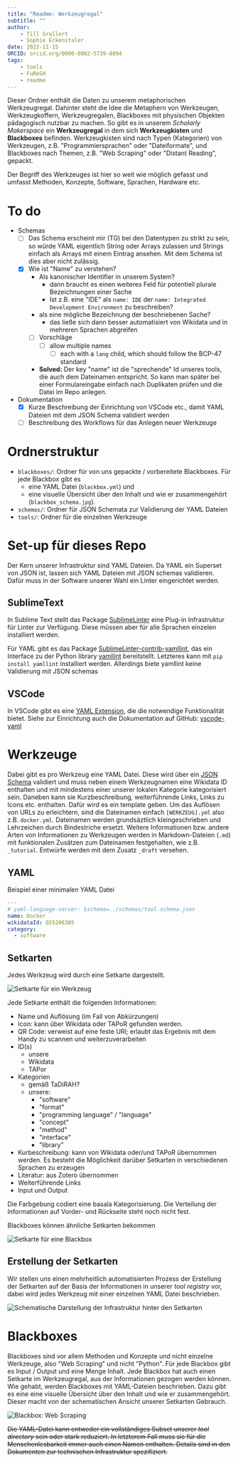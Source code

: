```yaml
---
title: "Readme: Werkzeugregal"
subtitle: ""
author: 
    - Till Grallert
    - Sophie Eckenstaler
date: 2022-11-15
ORCID: orcid.org/0000-0002-5739-8094
tags:
    - tools
    - FuReSH
    - readme
---
```


Dieser Ordner enthält die Daten zu unserem metaphorischen Werkzeugregal. Dahinter steht die Idee die Metaphern von Werkzeugen, Werkzeugkoffern, Werkzeugregalen, Blackboxes mit physischen Objekten pädagogisch nutzbar zu machen. So gibt es in unserem *Scholarly Makerspace* ein **Werkzeugregal** in dem sich **Werkzeugkisten** und **Blackboxes** befinden. Werkzeugkisten sind nach Typen (Kategorien) von Werkzeugen, z.B. "Programmiersprachen" oder "Dateiformate", und Blackboxes nach Themen, z.B. "Web Scraping" oder "Distant Reading", gepackt.

Der Begriff des Werkzeuges ist hier so weit wie möglich gefasst und umfasst Methoden, Konzepte, Software, Sprachen, Hardware etc.

# To do

- Schemas
    - [ ] Das Schema erscheint mir (TG) bei den Datentypen zu strikt zu sein, so würde YAML eigentlich String oder Arrays zulassen und Strings einfach als Arrays mit einem Eintrag ansehen. Mit dem Schema ist dies aber nicht zulässig.
    - [x] Wie ist "Name" zu verstehen?
        + Als kanonischer Identifier in unserem System?
            * dann braucht es einen weiteres Feld für potentiell plurale Bezeichnungen einer Sache
            * Ist z.B. eine "IDE" als `name: IDE` der `name: Integrated Development Environment` zu beschreiben?
        + als eine mögliche Bezeichnung der beschriebenen Sache?
            * das ließe sich dann besser automatisiert von Wikidata und in mehreren Sprachen abgreifen
        - [ ] Vorschläge
            - [ ] allow multiple names
                - [ ] each with a `lang` child, which should follow the BCP-47 standard
        - **Solved:** Der key "name" ist die "sprechende" Id unseres tools, die auch dem Dateinamen entspricht. So kann man später bei einer Formulareingabe einfach nach Duplikaten prüfen und die Datei im Repo anlegen.

- Dokumentation
    - [x] Kurze Beschreibung der Einrichtung von VSCode etc., damit YAML Dateien mit dem JSON Schema validiert werden
    - [ ] Beschreibung des Workflows für das Anlegen neuer Werkzeuge

# Ordnerstruktur

- `blackboxes/`: Ordner für von uns gepackte / vorbereitete Blackboxes. Für jede Blackbox gibt es 
    + eine YAML Datei (`blackbox.yml`) und 
    + eine visuelle Übersicht über den Inhalt und wie er zusammengehört (`blackbox_schema.jpg`). 
- `schemas/`: Ordner für JSON Schemata zur Validierung der YAML Dateien
- `tools/`: Ordner für die einzelnen Werkzeuge

# Set-up für dieses Repo

Der Kern unserer Infrastruktur sind YAML Dateien. Da YAML ein Superset von JSON ist, lassen sich YAML Dateien mit JSON schemas validieren. Dafür muss in der Software unserer Wahl ein Linter eingerichtet werden.

## SublimeText

In Sublime Text stellt das Package [SublimeLinter](http://www.sublimelinter.com) eine Plug-in Infrastruktur für Linter zur Verfügung. Diese müssen aber für alle Sprachen einzelen installiert werden.

Für YAML gibt es das Package [SublimeLinter-contrib-yamllint](https://github.com/thomasmeeus/SublimeLinter-contrib-yamllint), das ein Interface zu der Python library [yamllint]() bereitstellt. Letzteres kann mit `pip install yamllint` installiert werden. Allerdings biete yamllint keine Validierung mit JSON schemas

## VSCode

In VSCode gibt es eine [YAML Extension](https://marketplace.visualstudio.com/items?itemName=redhat.vscode-yaml), die die notwendige Funktionalität bietet. Siehe zur Einrichtung auch die Dokumentation auf GitHub: [vscode-yaml](https://github.com/redhat-developer/vscode-yaml)

# Werkzeuge

Dabei gibt es pro Werkzeug eine YAML Datei. Diese wird über ein [JSON Schema](schemas/tool.schema.json) validiert und muss neben einem Werkzeugnamen  eine Wikidata ID enthalten und mit mindestens einer unserer lokalen Kategorie kategorisiert sein. Daneben kann sie   Kurzbeschreibung, weiterführende Links, Links zu Icons etc. enthalten. Dafür wird es ein template geben. Um das Auflösen von URLs zu erleichtern, sind die Dateinamen einfach `[WERKZEUG].yml` also z.B. `docker.yml`. Dateinamen werden grundsäztlich kleingeschrieben und Lehrzeichen durch Bindestriche ersetzt.
Weitere Informationen bzw. andere Arten von Informationen zu Werkzeugen werden in Markdown-Dateien (`.md`) mit funktionalen Zusätzen zum Dateinamen festgehalten, wie z.B. `_tutorial`. Entwürfe werden mit dem Zusatz `_draft` versehen.

## YAML

Beispiel einer minimalen YAML Datei

```yml
---
# yaml-language-server: $schema=../schemas/tool.schema.json
name: Docker
wikidataId: Q15206305
category:
  - software
```

## Setkarten

Jedes Werkzeug wird durch eine Setkarte dargestellt.

![Setkarte für ein Werkzeug](assets/set-card_tool.jpg)

Jede Setkarte enthält die folgenden Informationen:

- Name und Auflösung (im Fall von Abkürzungen)
- Icon: kann über Wikidata oder TAPoR gefunden werden.
- QR Code: verweist auf eine feste URI; erlaubt das Ergebnis mit dem Handy zu scannen und weiterzuverarbeiten
- ID(s)
    + unsere
    + Wikidata
    + TAPor
- Kategorien
    + gemäß TaDiRAH?
    + unsere:
        * "software"
        * "format"
        * "programming language" / "language"
        * "concept"
        * "method"
        * "interface"
        * "library"
- Kurbeschreibung: kann von Wikidata oder/und TAPoR übernommen werden. Es besteht die Möglichkeit darüber Setkarten in verschiedenen Sprachen zu erzeugen
- Literatur: aus Zotero übernommen
- Weiterführende Links
- Input und Output

Die Farbgebung codiert eine basala Kategorisierung. Die Verteilung der Informationen auf Vorder- und Rückseite steht noch nicht fest.

Blackboxes können ähnliche Setkarten bekommen

![Setkarte für eine Blackbox](assets/set-card_black-box.jpg)

## Erstellung der Setkarten

Wir stellen uns einen mehrheitlich automatisierten Prozess der Erstellung der Setkarten auf der Basis der Informationen in unserer *tool registry* vor, dabei wird jedes Werkzeug mit einer einzelnen YAML Datei beschrieben.

![Schematische Darstellung der Infrastruktur hinter den Setkarten](assets/concept_set-card-infrastructure.jpg) 

# Blackboxes

Blackboxes sind vor allem Methoden und Konzepte und nicht einzelne Werkzeuge, also "Web Scraping" und nicht "Python". Für jede Blackbox gibt es Input / Output und eine Menge Inhalt. Jede Blackbox hat auch einen Setkarte im Werkzeugregal, aus der Informationen gezogen werden können. 
Wie gehabt, werden Blackboxes mit YAML-Dateien beschrieben. Dazu gibt es eine eine visuelle Übersicht über den Inhalt und wie er zusammengehört. Dieser macht von der schematischen Ansicht unserer Setkarten Gebrauch.

![Blackbox: Web Scraping](blackboxes/web-scraping_schema.jpg)

~~Die YAML-Datei kann entweder ein vollständiges Subset unserer *tool directory* sein oder stark reduziert. In letzterem Fall muss sie für die Menschenlesbarkeit immer auch einen Namen enthalten. Details sind in den Dokumenten zur technischen Infrastruktur spezifiziert.~~